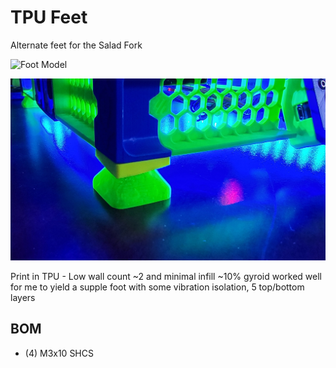# TPU Feet

Alternate feet for the Salad Fork

![Foot Model](/MODS/Feet/TPU_Foot.png)

![Installed](/MODS/Feet/Installed.jpg)

Print in TPU - Low wall count ~2 and minimal infill ~10% gyroid worked well for me to yield a supple foot with some vibration isolation, 5 top/bottom layers

## BOM
- (4) M3x10 SHCS
